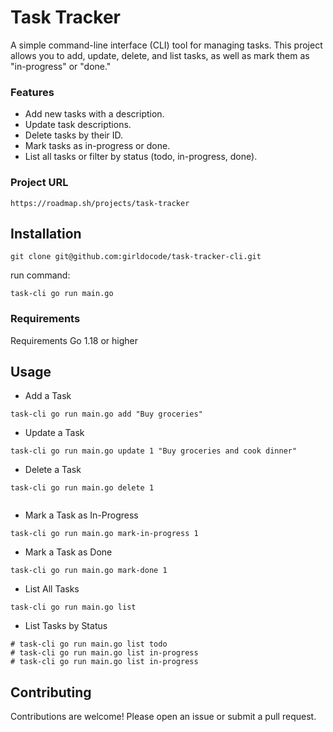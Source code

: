 # Task Tracker

A simple command-line interface (CLI) tool for managing tasks. This project allows you to add, update, delete, and list tasks, as well as mark them as "in-progress" or "done."

### Features

- Add new tasks with a description.
- Update task descriptions.
- Delete tasks by their ID.
- Mark tasks as in-progress or done.
- List all tasks or filter by status (todo, in-progress, done).
### Project URL

```Golang
https://roadmap.sh/projects/task-tracker
```

## Installation

```Golang
git clone git@github.com:girldocode/task-tracker-cli.git
```

run command:

```Golang
task-cli go run main.go
```

### Requirements

Requirements
Go 1.18 or higher

## Usage

- Add a Task

```Golang
task-cli go run main.go add "Buy groceries"
```

- Update a Task

```Golang
task-cli go run main.go update 1 "Buy groceries and cook dinner"

```

- Delete a Task

```Golang
task-cli go run main.go delete 1


```

- Mark a Task as In-Progress

```Golang
task-cli go run main.go mark-in-progress 1

```

- Mark a Task as Done

```Golang
task-cli go run main.go mark-done 1

```

- List All Tasks

```Golang
task-cli go run main.go list

```

- List Tasks by Status

```Golang
# task-cli go run main.go list todo
# task-cli go run main.go list in-progress
# task-cli go run main.go list in-progress

```

## Contributing

Contributions are welcome! Please open an issue or submit a pull request.
